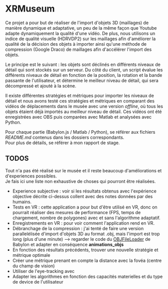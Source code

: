 # XRMuseum

Ce projet a pour but de réaliser de l'import d'objets 3D (maillages) de manière dynamique et adaptative, un peu de la même façon que Youtube adapte dynamiquement la qualité d'une vidéo. De plus, nous utilisons un indice de qualité visuelle (HDRVDP2) sur les maillages afin d'améliorer la qualité de la décision des objets à importer ainsi qu'une méthode de compression (Google Draco) de maillages afin d'accélérer l'import des objets.

Le principe est le suivant : les objets sont déclinés en différents niveaux de détail qui sont stockés sur un serveur. Du côté du client, un script évalue les différents niveaux de détail en fonction de la position, la rotation et la bande passante de l'utilisateur, et détermine le meilleur niveau de détail, qui sera décompressé et ajouté à la scène.

Il existe différentes stratégies et métriques pour importer les niveaux de détail et nous avons testé ces stratégies et métriques en comparant des vidéos de déplacements dans le musée avec une version *offline*, où tous les objets étaient déjà importés au meilleur niveau de détail. Ces vidéos ont été enregistrées avec OBS puis comparées avec Matlab et analysées avec Python.

Pour chaque partie (Babylon.js / Matlab / Python), se référer aux fichiers *README.md* contenus dans les dossiers correspondants.  
Pour plus de détails, se référer à mon rapport de stage.

## TODOS

Tout n'a pas été réalisé sur le musée et il reste beaucoup d'améliorations et d'experiences possibles.  
Je fais ici une liste non exhaustive de choses qui pourront être réalisées.

 - Experience subjective : voir si les résultats obtenus avec l'expérience objective décrite ci-dessus collent avec des notes données par des humains.
 - Tests en VR : cette application a pour but d'être utilisé en VR, donc on pourrait réaliser des mesures de performance (FPS, temps de chargement, nombre de polygones) avec et sans l'algorithme adaptatif.
 - Enregistrements en VR : pour voir comment l'application rend en VR.
 - Débranchage de la compression : j'ai tenté de faire une version parallelélisée d'import d'objets 3D au format .obj, mais l'import est trop long (plus d'une minute) --> regarder le code du [OBJFileLoader](https://github.com/BabylonJS/Babylon.js/blob/master/loaders/src/OBJ/objFileLoader.ts) de Babylon et adapter en conséquence **animations_objs**
 - En fonction des résultats précédents, trouver une nouvelle stratégie et métrique optimale
 - Créer une métrique prenant en compte la distance avec la fovéa (centre du champ de vision)
 - Utiliser de l'eye-tracking avec
 - Adapter les algorithmes en fonction des capacités materielles et du type de device de l'utilisateur